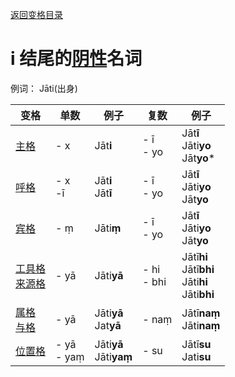[返回变格目录](readme.md)

# i 结尾的[阴性](feminine.md)名词

例词： Jāti(出身)   

| 变格 | 单数 | 例子 |复数 | 例子 |
| --- | ----- | ------ |---- | ---- |
| [主格](nom.md) | - x | Jāt**i** | - ī<br>- yo | Jāt**ī**<br>Jāti**yo**<br>Jāt**yo*** |
| [呼格](voc.md) | - x<br>-ī | Jāt**i**<br>Jāt**ī** | - ī<br>- yo | Jāt**ī**<br>Jāti**yo**<br>Jāt**yo** |
| [宾格](acc.md) | - ṃ| Jāti**ṃ**| - ī<br>- yo | Jāt**ī**<br>Jāti**yo**<br>Jāt**yo** |
| [工具格](instr.md)<br>[来源格](abl.md) | - yā | Jāti**yā** | - hi<br>- bhi | Jātī**hi**<br>Jātī**bhi**<br>Jāti**hi**<br>Jāti**bhi** |
| [属格](gen.md)<br>[与格](dat.md) | - yā  | Jāti**yā**<br>Jat**yā** | - naṃ| Jātī**naṃ**<br>Jāti**naṃ**|
| [位置格](loc.md) | - yā<br>- yaṃ| Jāti**yā** <br>Jāti**yaṃ**| - su | Jātī**su**<br>Jati**su** |